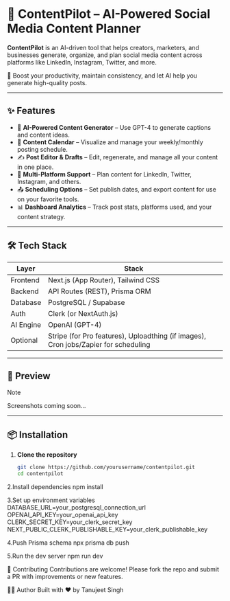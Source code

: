 # 🚀 ContentPilot – AI-Powered Social Media Content Planner

**ContentPilot** is an AI-driven tool that helps creators, marketers, and businesses generate, organize, and plan social media content across platforms like LinkedIn, Instagram, Twitter, and more.

🎯 Boost your productivity, maintain consistency, and let AI help you generate high-quality posts.

---

## ✨ Features

- 🔮 **AI-Powered Content Generator** – Use GPT-4 to generate captions and content ideas.
- 📅 **Content Calendar** – Visualize and manage your weekly/monthly posting schedule.
- ✍️ **Post Editor & Drafts** – Edit, regenerate, and manage all your content in one place.
- 🎯 **Multi-Platform Support** – Plan content for LinkedIn, Twitter, Instagram, and others.
- 📤 **Scheduling Options** – Set publish dates, and export content for use on your favorite tools.
- 📊 **Dashboard Analytics** – Track post stats, platforms used, and your content strategy.

---

## 🛠️ Tech Stack

| Layer       | Stack                              |
|------------|-------------------------------------|
| Frontend   | Next.js (App Router), Tailwind CSS  |
| Backend    | API Routes (REST), Prisma ORM       |
| Database   | PostgreSQL / Supabase               |
| Auth       | Clerk (or NextAuth.js)              |
| AI Engine  | OpenAI (GPT-4)                      |
| Optional   | Stripe (for Pro features), Uploadthing (if images), Cron jobs/Zapier for scheduling

---

## 📸 Preview

> [!NOTE]
> Screenshots coming soon…

---

## 📦 Installation

1. **Clone the repository**
   ```bash
   git clone https://github.com/yourusername/contentpilot.git
   cd contentpilot


2.Install dependencies
  npm install

3.Set up environment variables
  DATABASE_URL=your_postgresql_connection_url
  OPENAI_API_KEY=your_openai_api_key
  CLERK_SECRET_KEY=your_clerk_secret_key
  NEXT_PUBLIC_CLERK_PUBLISHABLE_KEY=your_clerk_publishable_key

4.Push Prisma schema
  npx prisma db push


5.Run the dev server
  npm run dev


🤝 Contributing
Contributions are welcome! Please fork the repo and submit a PR with improvements or new features.


👨‍💻 Author
Built with ❤️ by Tanujeet Singh